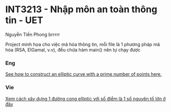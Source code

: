 # INT3213 - Nhập môn an toàn thông tin - UET
Nguyễn Tiến Phong brrrrr

Project minh họa cho việc mã hóa thông tin, mỗi file là 1 phương pháp mã hóa (RSA, ElGamal, v.v), đều chứa hàm main() nên tự chạy được

### Eng
[See how to construct an elliptic curve with a prime number of points here.](/Build%20elliptic%20curve%20with%20big%20prime.md)
### Vie
[Xem cách xây dựng 1 đường cong elliptic với số điểm là 1 số nguyên tố lớn ở đây](/Build%20elliptic%20curve%20with%20big%20prime.md)

